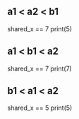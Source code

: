 ## a1 < a2 < b1

  shared_x == 7
  print(5)

## a1 < b1 < a2

  shared_x == 7
  print(7)

## b1 < a1 < a2

  shared_x == 5
  print(5)
